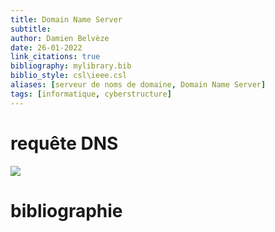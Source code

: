 ```yaml
---
title: Domain Name Server
subtitle:
author: Damien Belvèze
date: 26-01-2022
link_citations: true
bibliography: mylibrary.bib
biblio_style: csl\ieee.csl
aliases: [serveur de noms de domaine, Domain Name Server]
tags: [informatique, cyberstructure]
---
```


# requête DNS

![](DNS_query.png)






# bibliographie

